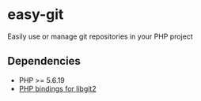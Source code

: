 # easy-git

Easily use or manage git repositories in your PHP project

## Dependencies

- PHP >= 5.6.19
- [PHP bindings for libgit2](https://github.com/libgit2/php-git)